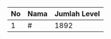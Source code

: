 | No | Nama            | Jumlah Level |
|----|-----------------|--------------|
| 1  | #    |    1892        |
